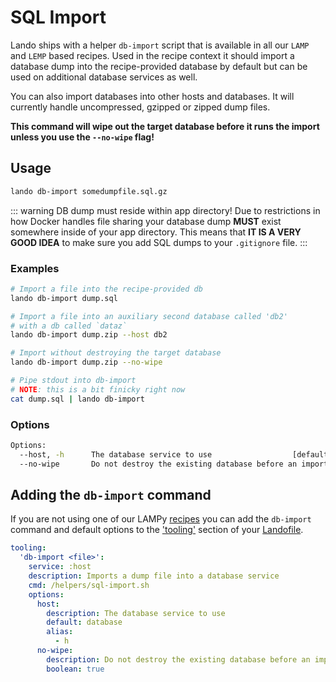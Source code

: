 # SQL Import

Lando ships with a helper `db-import` script that is available in all our `LAMP` and `LEMP` based recipes. Used in the recipe context it should import a database dump into the recipe-provided database by default but can be used on additional database services as well.

You can also import databases into other hosts and databases. It will currently handle uncompressed, gzipped or zipped dump files.

**This command will wipe out the target database before it runs the import unless you use the `--no-wipe` flag!**

## Usage

```bash
lando db-import somedumpfile.sql.gz
```

::: warning DB dump must reside within app directory!
Due to restrictions in how Docker handles file sharing your database dump **MUST** exist somewhere inside of your app directory. This means that **IT IS A VERY GOOD IDEA** to make sure you add SQL dumps to your `.gitignore` file.
:::

### Examples

```bash
# Import a file into the recipe-provided db
lando db-import dump.sql

# Import a file into an auxiliary second database called 'db2'
# with a db called `dataz`
lando db-import dump.zip --host db2

# Import without destroying the target database
lando db-import dump.zip --no-wipe

# Pipe stdout into db-import
# NOTE: this is a bit finicky right now
cat dump.sql | lando db-import
```

### Options

```bash
Options:
  --host, -h      The database service to use                  [default: "database"]
  --no-wipe       Do not destroy the existing database before an import
```

## Adding the `db-import` command

If you are not using one of our LAMPy [recipes](./../config/recipes.md) you can add the `db-import` command and default options to the ['tooling'](./../config/tooling.md) section of your [Landofile](./../config/lando.md).

```yaml
tooling:
  'db-import <file>':
    service: :host
    description: Imports a dump file into a database service
    cmd: /helpers/sql-import.sh
    options:
      host:
        description: The database service to use
        default: database
        alias:
          - h
      no-wipe:
        description: Do not destroy the existing database before an import
        boolean: true
```
